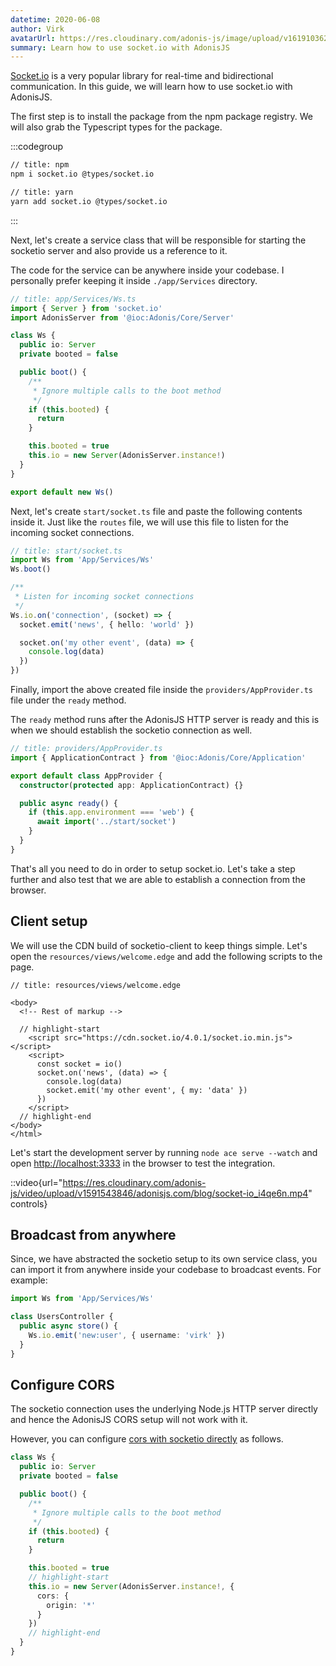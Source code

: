 ```yaml
---
datetime: 2020-06-08
author: Virk
avatarUrl: https://res.cloudinary.com/adonis-js/image/upload/v1619103621/adonisjs-authors-avatars/DYO4KUru_400x400_shujhw.jpg
summary: Learn how to use socket.io with AdonisJS
---
```


[Socket.io](https://socket.io/) is a very popular library for real-time and bidirectional communication. In this guide, we will learn how to use socket.io with AdonisJS.

The first step is to install the package from the npm package registry. We will also grab the Typescript types for the package.

:::codegroup

```sh
// title: npm
npm i socket.io @types/socket.io
```

```sh
// title: yarn
yarn add socket.io @types/socket.io
```
:::

Next, let's create a service class that will be responsible for starting the socketio server and also provide us a reference to it.

The code for the service can be anywhere inside your codebase. I personally prefer keeping it inside `./app/Services` directory.

```ts
// title: app/Services/Ws.ts
import { Server } from 'socket.io'
import AdonisServer from '@ioc:Adonis/Core/Server'

class Ws {
  public io: Server
  private booted = false

  public boot() {
    /**
     * Ignore multiple calls to the boot method
     */
    if (this.booted) {
      return
    }

    this.booted = true
    this.io = new Server(AdonisServer.instance!)
  }
}

export default new Ws()
```

Next, let's create `start/socket.ts` file and paste the following contents inside it. Just like the `routes` file, we will use this file to listen for the incoming socket connections.

```ts
// title: start/socket.ts
import Ws from 'App/Services/Ws'
Ws.boot()

/**
 * Listen for incoming socket connections
 */
Ws.io.on('connection', (socket) => {
  socket.emit('news', { hello: 'world' })

  socket.on('my other event', (data) => {
    console.log(data)
  })
})
```

Finally, import the above created file inside the `providers/AppProvider.ts` file under the `ready` method. 

The `ready` method runs after the AdonisJS HTTP server is ready and this is when we should establish the socketio connection as well.

```ts
// title: providers/AppProvider.ts
import { ApplicationContract } from '@ioc:Adonis/Core/Application'

export default class AppProvider {
  constructor(protected app: ApplicationContract) {}

  public async ready() {
    if (this.app.environment === 'web') {
      await import('../start/socket')
    }
  }
}
```

That's all you need to do in order to setup socket.io. Let's take a step further and also test that we are able to establish a connection from the browser.

## Client setup
We will use the CDN build of socketio-client to keep things simple. Let's open the `resources/views/welcome.edge` and add the following scripts to the page.

```edge
// title: resources/views/welcome.edge

<body>
  <!-- Rest of markup -->

  // highlight-start
    <script src="https://cdn.socket.io/4.0.1/socket.io.min.js"></script>
    <script>
      const socket = io()
      socket.on('news', (data) => {
        console.log(data)
        socket.emit('my other event', { my: 'data' })
      })
    </script>
  // highlight-end
</body>
</html>
```

Let's start the development server by running `node ace serve --watch` and open [http://localhost:3333](http://localhost:3333) in the browser to test the integration.

::video{url="https://res.cloudinary.com/adonis-js/video/upload/v1591543846/adonisjs.com/blog/socket-io_i4qe6n.mp4" controls}

## Broadcast from anywhere
Since, we have abstracted the socketio setup to its own service class, you can import it from anywhere inside your codebase to broadcast events. For example:

```ts
import Ws from 'App/Services/Ws'

class UsersController {
  public async store() {
    Ws.io.emit('new:user', { username: 'virk' })
  }
}
```

## Configure CORS
The socketio connection uses the underlying Node.js HTTP server directly and hence the AdonisJS CORS setup will not work with it.

However, you can configure [cors with socketio directly](https://socket.io/docs/v4/handling-cors/) as follows.

```ts
class Ws {
  public io: Server
  private booted = false

  public boot() {
    /**
     * Ignore multiple calls to the boot method
     */
    if (this.booted) {
      return
    }

    this.booted = true
    // highlight-start
    this.io = new Server(AdonisServer.instance!, {
      cors: {
        origin: '*'
      }
    })
    // highlight-end
  }
}
```
